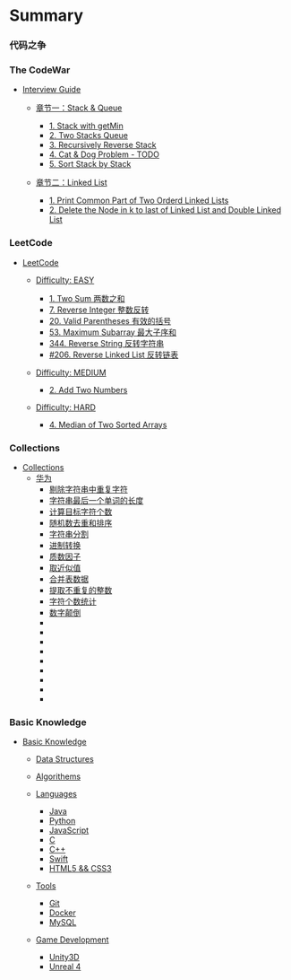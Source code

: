 # Summary

### 代码之争

### The CodeWar

* [Interview Guide](interview_guide/README.md)
	* [章节一：Stack & Queue](interview_guide/chapter_1/README.md)
		* [1. Stack with getMin](interview_guide/chapter_1/1_1.md)
		* [2. Two Stacks Queue](interview_guide/chapter_1/1_2.md)
		* [3. Recursively Reverse Stack](interview_guide/chapter_1/1_3.md)
		* [4. Cat & Dog Problem - TODO](interview_guide/chapter_1/1_4.md)
		* [5. Sort Stack by Stack](interview_guide/chapter_1/1_5.md)

	* [章节二：Linked List](interview_guide/chapter_2/README.md)
		* [1. Print Common Part of Two Orderd Linked Lists](interview_guide/chapter_2/2_1.md)
		* [2. Delete the Node in k to last of Linked List and Double Linked List](interview_guide/chapter_2/2_2.md)

### LeetCode

* [LeetCode](leetcode/README.md)
	* [Difficulty: EASY](leetcode/easy/README.md)
		* [1. Two Sum 两数之和](leetcode/easy/1/1.md)
		* [7. Reverse Integer 整数反转](leetcode/easy/7/README.md)
		* [20. Valid Parentheses 有效的括号](leetcode/easy/20/README.md)
		* [53. Maximum Subarray 最大子序和](leetcode/easy/53/README.md)
		* [344. Reverse String 反转字符串](leetcode/easy/344/README.md)
		* [#206. Reverse Linked List 反转链表](leetcode/easy/206/README.md) 

	* [Difficulty: MEDIUM](leetcode/medium/README.md)
		* [2. Add Two Numbers](leetcode/medium/2.md)

	* [Difficulty: HARD](leetcode/hard/README.md)
		* [4. Median of Two Sorted Arrays](leetcode/hard/4.md)

### Collections

* [Collections](collections/README.md)
	* [华为](collections/huawei/README.md)
		* [剔除字符串中重复字符](collections/huawei/0/README.md)
		* [字符串最后一个单词的长度](collections/huawei/1/README.md)
		* [计算目标字符个数](collections/huawei/2/README.md)
		* [随机数去重和排序](collections/huawei/3/README.md)
		* [字符串分割](collections/huawei/4/README.md)
		* [进制转换](collections/huawei/5/README.md)
		* [质数因子](collections/huawei/6/README.md)
		* [取近似值](collections/huawei/7/README.md)
		* [合并表数据](collections/huawei/8/README.md)
		* [提取不重复的整数](collections/huawei/9/README.md)
		* [字符个数统计](collections/huawei/10/README.md)
		* [数字颠倒](collections/huawei/11/README.md)
		* [](collections/huawei/12/README.md)
		* [](collections/huawei/13/README.md)
		* [](collections/huawei/14/README.md)
		* [](collections/huawei/15/README.md)
		* [](collections/huawei/16/README.md)
		* [](collections/huawei/17/README.md)
		* [](collections/huawei/18/README.md)
		* [](collections/huawei/19/README.md)
		* [](collections/huawei/20/README.md)

### Basic Knowledge

* [Basic Knowledge](knowledge/README.md)
	* [Data Structures](knowledge/dataStructures/README.md)

	* [Algorithems](knowledge/algorithems/README.md)

	* [Languages](knowledge/languages/README.md)
		* [Java](knowledge/languages/java/README.md)
		* [Python](knowledge/languages/python/README.md)
		* [JavaScript](knowledge/languages/javaScript/README.md)
		* [C](knowledge/languages/c/README.md)
		* [C++](knowledge/languages/cpp/README.md)
		* [Swift](knowledge/languages/swift/README.md)
		* [HTML5 && CSS3](knowledge/languages/html5_css3/README.md)

	* [Tools](knowledge/tools/README.md)
		* [Git](knowledge/tools/git/README.md)
		* [Docker](knowledge/tools/docker/README.md)
		* [MySQL](knowledge/tools/mySql/README.md)

	* [Game Development](knowledge/gameDevelopment/README.md)
		* [Unity3D](knowledge/gameDevelopment/unity3D/README.md)
		* [Unreal 4](knowledge/gameDevelopment/unreal4/README.md)
